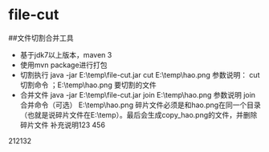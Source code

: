 # file-cut
##文件切割合并工具
* 基于jdk7以上版本，maven 3 
* 使用mvn package进行打包 
* 切割执行 java  -jar E:\temp\file-cut.jar cut  E:\\temp\\hao.png   参数说明： cut 切割命令  ；E:\\temp\\hao.png 要切割的文件
* 合并文件   java  -jar E:\temp\file-cut.jar join  E:\\temp\\hao.png  参数说明 join 合并命令（可选） E:\\temp\\hao.png 碎片文件必须是和hao.png在同一个目录（也就是说碎片文件在E:\\temp）。最后会生成copy_hao.png的文件，并删除碎片文件
补充说明123 456

212132
